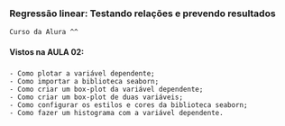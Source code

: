 ### Regressão linear: Testando relações e prevendo resultados
    Curso da Alura ^^

#### Vistos na AULA 02:

###
    - Como plotar a variável dependente;
    - Como importar a biblioteca seaborn;
    - Como criar um box-plot da variável dependente;
    - Como criar um box-plot de duas variáveis;
    - Como configurar os estilos e cores da biblioteca seaborn;
    - Como fazer um histograma com a variável dependente.